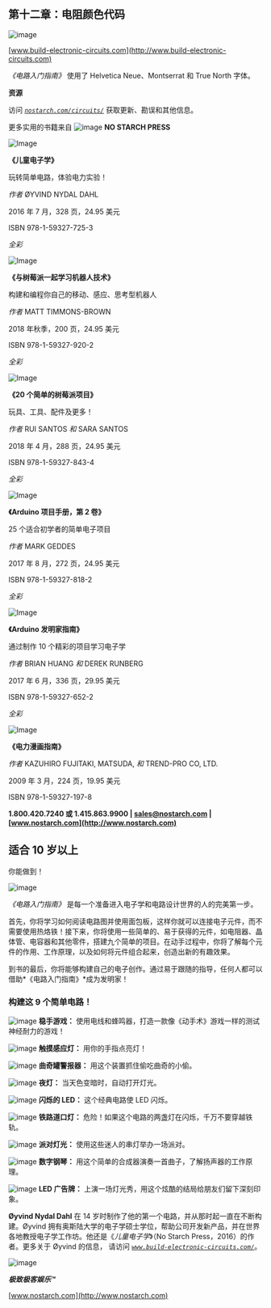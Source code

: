 ## 第十二章：电阻颜色代码

![image](img/f0064-01.jpg)

[www.build-electronic-circuits.com](http://www.build-electronic-circuits.com)

*《电路入门指南》* 使用了 Helvetica Neue、Montserrat 和 True North 字体。

**资源**

访问 *[`nostarch.com/circuits/`](https://nostarch.com/circuits/)* 获取更新、勘误和其他信息。

更多实用的书籍来自 ![image](img/f0067-01.jpg) **NO STARCH PRESS**

![Image](img/f0067-02.jpg)

**《儿童电子学》**

玩转简单电路，体验电力实验！

*作者* ØYVIND NYDAL DAHL

2016 年 7 月，328 页，24.95 美元

ISBN 978-1-59327-725-3

*全彩*

![Image](img/f0067-03.jpg)

**《与树莓派一起学习机器人技术》**

构建和编程你自己的移动、感应、思考型机器人

*作者* MATT TIMMONS-BROWN

2018 年秋季，200 页，24.95 美元

ISBN 978-1-59327-920-2

*全彩*

![Image](img/f0067-04.jpg)

**《20 个简单的树莓派项目》**

玩具、工具、配件及更多！

*作者* RUI SANTOS *和* SARA SANTOS

2018 年 4 月，288 页，24.95 美元

ISBN 978-1-59327-843-4

*全彩*

![Image](img/f0067-05.jpg)

**《Arduino 项目手册，第 2 卷》**

25 个适合初学者的简单电子项目

*作者* MARK GEDDES

2017 年 8 月，272 页，24.95 美元

ISBN 978-1-59327-818-2

*全彩*

![Image](img/f0067-06.jpg)

**《Arduino 发明家指南》**

通过制作 10 个精彩的项目学习电子学

*作者* BRIAN HUANG *和* DEREK RUNBERG

2017 年 6 月，336 页，29.95 美元

ISBN 978-1-59327-652-2

*全彩*

![Image](img/f0067-07.jpg)

**《电力漫画指南》**

*作者* KAZUHIRO FUJITAKI, MATSUDA, *和* TREND-PRO CO, LTD.

2009 年 3 月，224 页，19.95 美元

ISBN 978-1-59327-197-8

**1.800.420.7240 或 1.415.863.9900 | sales@nostarch.com | [www.nostarch.com](http://www.nostarch.com)**

## 适合 10 岁以上

你能做到！

![image](img/f0068-01.jpg)

*《电路入门指南》* 是每一个准备进入电子学和电路设计世界的人的完美第一步。

首先，你将学习如何阅读电路图并使用面包板，这样你就可以连接电子元件，而不需要使用热烙铁！接下来，你将使用一些简单的、易于获得的元件，如电阻器、晶体管、电容器和其他零件，搭建九个简单的项目。在动手过程中，你将了解每个元件的作用、工作原理，以及如何将元件组合起来，创造出新的有趣效果。

到书的最后，你将能够构建自己的电子创作。通过易于跟随的指导，任何人都可以借助*《电路入门指南》*成为发明家！

### 构建这 9 个简单电路！

![image](img/com.jpg) **稳手游戏：** 使用电线和蜂鸣器，打造一款像《动手术》游戏一样的测试神经耐力的游戏！

![image](img/com.jpg) **触摸感应灯：** 用你的手指点亮灯！

![image](img/com.jpg) **曲奇罐警报器：** 用这个装置抓住偷吃曲奇的小偷。

![image](img/com.jpg) **夜灯：** 当天色变暗时，自动打开灯光。

![image](img/com.jpg) **闪烁的 LED：** 这个经典电路使 LED 闪烁。

![image](img/com.jpg) **铁路道口灯：** 危险！如果这个电路的两盏灯在闪烁，千万不要穿越铁轨。

![image](img/com.jpg) **派对灯光：** 使用这些迷人的串灯举办一场派对。

![image](img/com.jpg) **数字钢琴：** 用这个简单的合成器演奏一首曲子，了解扬声器的工作原理。

![image](img/com.jpg) **LED 广告牌：** 上演一场灯光秀，用这个炫酷的结局给朋友们留下深刻印象。

**Øyvind Nydal Dahl** 在 14 岁时制作了他的第一个电路，并从那时起一直在不断构建。Øyvind 拥有奥斯陆大学的电子学硕士学位，帮助公司开发新产品，并在世界各地教授电子学工作坊。他还是《*儿童电子学*》（No Starch Press，2016）的作者。更多关于 Øyvind 的信息， 请访问 *[`www.build-electronic-circuits.com/`](http://www.build-electronic-circuits.com/)*。

![image](img/logo.jpg)

***极致极客娱乐™***

[www.nostarch.com](http://www.nostarch.com)
